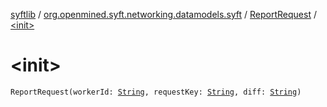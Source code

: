 [syftlib](../../index.md) / [org.openmined.syft.networking.datamodels.syft](../index.md) / [ReportRequest](index.md) / [&lt;init&gt;](./-init-.md)

# &lt;init&gt;

`ReportRequest(workerId: `[`String`](https://kotlinlang.org/api/latest/jvm/stdlib/kotlin/-string/index.html)`, requestKey: `[`String`](https://kotlinlang.org/api/latest/jvm/stdlib/kotlin/-string/index.html)`, diff: `[`String`](https://kotlinlang.org/api/latest/jvm/stdlib/kotlin/-string/index.html)`)`